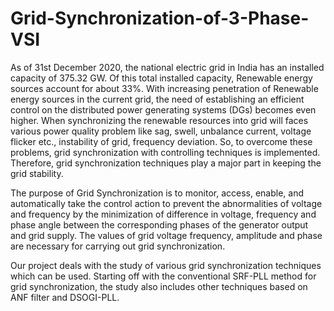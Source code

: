 # Grid-Synchronization-of-3-Phase-VSI

As of 31st December 2020, the national electric grid in India has an installed capacity of 375.32 GW.
Of this total installed capacity, Renewable energy sources account for about 33%. With increasing
penetration of Renewable energy sources in the current grid, the need of establishing an efficient
control on the distributed power generating systems (DGs) becomes even higher.
When synchronizing the renewable resources into grid will faces various power quality problem like
sag, swell, unbalance current, voltage flicker etc., instability of grid, frequency deviation. So, to
overcome these problems, grid synchronization with controlling techniques is implemented.
Therefore, grid synchronization techniques play a major part in keeping the grid stability.


The purpose of Grid Synchronization is to monitor, access, enable, and automatically take the control
action to prevent the abnormalities of voltage and frequency by the minimization of difference in
voltage, frequency and phase angle between the corresponding phases of the generator output
and grid supply. The values of grid voltage frequency, amplitude and phase are necessary for
carrying out grid synchronization.


Our project deals with the study of various grid synchronization techniques which can be used.
Starting off with the conventional SRF-PLL method for grid synchronization, the study also includes
other techniques based on ANF filter and DSOGI-PLL. 
